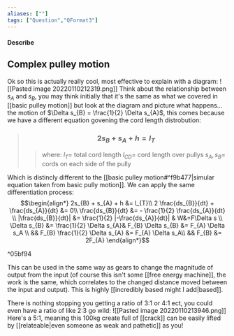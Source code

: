 ```yaml
---
aliases: [""]
tags: ["Question","QFormat3"]
---
```


#### Describe
## Complex pulley motion
Ok so this is actually really cool, most effective to explain with a diagram:
![[Pasted image 20220110212319.png]]
Think about the relationship between $s_{A}$ and $s_{B}$, you may think initially that it's the same as what we covered in [[basic pulley motion]] but look at the diagram and picture what happens... the motion of $\Delta s_{B} = \frac{1}{2} \Delta s_{A}$, this comes because we have a different equation govening the cord length distrobution:

> ### $$ 2s_{B} + s_{A} + h  = l_{T} $$ 
>> where:
>> $l_{T}=$ total cord length 
>> $l_{CD}=$ cord length over pullys
>> $s_{A},s_{B}=$ cords on each side of the pully

Which is distincly different to the [[basic pulley motion#^f9b477|simular equation taken from basic pully motion]].
We can apply the same differentiation process:
$$\begin{align*}
2s_{B} + s_{A} + h  &= l_{T}\\
2 \frac{ds_{B}}{dt} + \frac{ds_{A}}{dt} &= 0\\
\frac{ds_{B}}{dt} &= - \frac{1}{2} \frac{ds_{A}}{dt} \\
|\frac{ds_{B}}{dt}| &=  \frac{1}{2} |-\frac{ds_{A}}{dt}| & W&=F\Delta s \\
\Delta s_{B} &= \frac{1}{2} \Delta s_{A}& F_{B} \Delta s_{B} &= F_{A} \Delta s_A \\
&& F_{B} \frac{1}{2} \Delta s_{A} &= F_{A} \Delta s_A\\
&& F_{B} &= 2F_{A}
\end{align*}$$

^05bf94

This can be used in the same way as gears to change the magnitude of output from the input (of course this isn't some [[free energy machine]], the work is the same, which correlates to the changed distance moved between the input and output). This is highly [[incredibly based might I add|based]].

There is nothing stopping you getting a ratio of 3:1 or 4:1 ect, you could even have a ratio of like 2:3 go wild:
![[Pasted image 20220110213946.png]]
Here's a 5:1, meaning this 100kg create full of [[crack]] can be easily lifted by [[relateable|even someone as weak and pathetic]] as you!